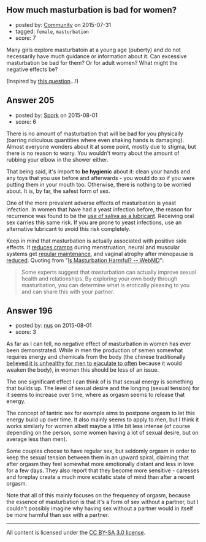 ## How much masturbation is bad for women?

- posted by: [Community](https://stackexchange.com/users/-1/community) on 2015-07-31
- tagged: `female`, `masturbation`
- score: 7

Many girls explore masturbatoin at a young age (puberty) and do not necessarily  have much guidance or information about it. Can excessive masturbation be bad for them? Or for adult women? What might the negative effects be? 

(Inspired by [this question][1]...!)


  [1]: http://sexuality.stackexchange.com/questions/71/how-much-masturbation-is-bad-for-males


## Answer 205

- posted by: [Spork](https://stackexchange.com/users/1411844/spork) on 2015-08-01
- score: 6

<p>There is no amount of masturbation that will be bad for you physically (barring ridiculous quantities where even shaking hands is damaging). Almost everyone wonders about it at some point, mostly due to stigma, but there is no reason to worry. You wouldn't worry about the amount of rubbing your elbow in the shower either.</p>

<p>That being said, it's import to <strong>be hygienic</strong> about it: clean your hands and any toys that you use before and afterwards - you would do so if you were putting them in your mouth too. Otherwise, there is nothing to be worried about. It is, by far, the safest form of sex.</p>

<p>One of the more prevalent adverse effects of masturbation is yeast infection. In women that have had a yeast infection before, the reason for recurrence was found to be the <a href="http://www.ncbi.nlm.nih.gov/pubmed?term=14709186">use of saliva as a lubricant</a>. Receiving oral sex carries this same risk. If you are prone to yeast infections, use an alternative lubricant to avoid this risk completely.</p>

<p>Keep in mind that masturbation is actually associated with positive side effects. It <a href="http://www.tandfonline.com/doi/abs/10.1080/14681990601149197#.Vb0NOfmo2zU">reduces cramps</a> during menstruation, neural and muscular systems get <a href="http://www.tandfonline.com/doi/abs/10.1080/14681990601149197#.Vb0NOfmo2zU">regular maintenance</a>, and vaginal atrophy after menopause is <a href="http://www.tandfonline.com/doi/abs/10.1080/14681990601149197#.Vb0NOfmo2zU">reduced</a>. Quoting from "<a href="http://www.webmd.com/sex-relationships/guide/masturbation-guide?page=2">Is Masturbation Harmful? -- WebMD</a>":</p>

<blockquote>
  <p>Some experts suggest that masturbation can actually improve sexual
  health and relationships. By exploring your own body through
  masturbation, you can determine what is erotically pleasing to you and
  can share this with your partner.</p>
</blockquote>



## Answer 196

- posted by: [nus](https://stackexchange.com/users/151634/nus) on 2015-08-01
- score: 3

<p>As far as I can tell, no negative effect of masturbation in women has ever been demonstrated. While in men the production of semen somewhat requires energy and chemicals from the body (the chinese traditionally <a href="https://www.losethebackpain.com/healthysex.html" rel="nofollow">believed it is unhealthy for men to ejaculate to often</a> because it would weaken the body), in women this should be less of an issue.</p>

<p>The one significant effect I can think of is that sexual energy is something that builds up. The level of sexual desire and the longing (sexual tension) for it seems to increase over time, where as orgasm seems to release that energy. </p>

<p>The concept of tantric sex for example aims to postpone orgasm to let this energy build up over time. It also mainly seems to apply to men, but I think it works similarly for women albeit maybe a little bit less intense (of course depending on the person, some women having a lot of sexual desire, but on average less than men). </p>

<p>Some couples choose to have regular sex, but seldomly orgasm in order to keep the sexual tension between them in an upward spiral, claiming that after orgasm they feel somewhat more emotionally distant and less in love for a few days. They also report that they become more sensitive - caresses and foreplay create a much more ecstatic state of mind than after a recent orgasm.</p>

<p>Note that all of this mainly focuses on the frequency of orgasm, because the essence of masturbation is that it's a form of sex without a partner, but I couldn't possibly imagine why having sex without a partner would in itself be more harmful than sex with a partner. </p>




---

All content is licensed under the [CC BY-SA 3.0 license](https://creativecommons.org/licenses/by-sa/3.0/).
